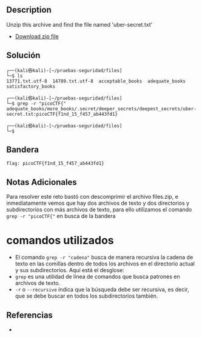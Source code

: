 ## Description

Unzip this archive and find the file named 'uber-secret.txt'

- [Download zip file](https://artifacts.picoctf.net/c/500/files.zip)
## Solución
```shell
┌──(kali㉿kali)-[~/pruebas-seguridad/files]
└─$ ls
13771.txt.utf-8  14789.txt.utf-8  acceptable_books  adequate_books  satisfactory_books
                                                                                               
┌──(kali㉿kali)-[~/pruebas-seguridad/files]
└─$ grep -r "picoCTF{"                                             
adequate_books/more_books/.secret/deeper_secrets/deepest_secrets/uber-secret.txt:picoCTF{f1nd_15_f457_ab443fd1}
                                                                                               
┌──(kali㉿kali)-[~/pruebas-seguridad/files]
└─$ 

```
## Bandera
```shell
flag: picoCTF{f1nd_15_f457_ab443fd1}
```
## Notas Adicionales
Para resolver este reto bastó con descomprimir el archivo files.zip, e inmediatamente vemos que hay dos archivos de texto y dos directorios y subdirectorios con más archivos de texto, para ello utilizamos el comando ``grep -r "picoCTF{"`` en busca de la bandera
# comandos utilizados
- El comando `grep -r "cadena"` busca de manera recursiva la cadena de texto en las comillas dentro de todos los archivos en el directorio actual y sus subdirectorios. Aquí está el desglose:
- `grep` es una utilidad de línea de comandos que busca patrones en archivos de texto.
- `-r` o `--recursive` indica que la búsqueda debe ser recursiva, es decir, que se debe buscar en todos los subdirectorios también.

## Referencias
- 